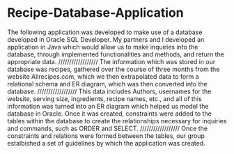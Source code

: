 # Recipe-Database-Application
The following application was developed to make use of a database developed in Oracle SQL Developer. My partners and I developed an application in Java which would allow us to make inquiries into the database, through implemented functionalities and methods, and return the appropriate data. 
//////////////////
The information which was stored in our database was recipes, gathered over the course of three months from the website Allrecipes.com, which we then extrapolated data to form a relational schema and ER diagram, which was then converted into the database. 
//////////////////
This data includes Authors, usernames for the website, serving size, ingredients, recipe names, etc., and all of this information was turned into an ER diagram which helped us model the database in Oracle. Once it was created, constraints were added to the tables within the database to create the relationships necessary for inquiries and commands, such as ORDER and SELECT. 
//////////////////
Once the constraints and relations were formed between the tables, our group estalbished a set of guidelines by which the application was created. 
